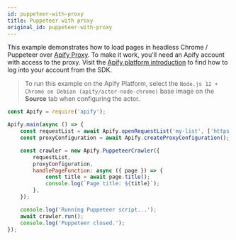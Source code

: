```yaml
---
id: puppeteer-with-proxy
title: Puppeteer with proxy
original_id: puppeteer-with-proxy
---
```


This example demonstrates how to load pages in headless Chrome / Puppeteer over [Apify Proxy](https://docs.apify.com/proxy). To make it work, you'll
need an Apify account with access to the proxy. Visit the [Apify platform introduction](/docs/guides/apify-platform) to find how to log into your
account from the SDK.

> To run this example on the Apify Platform, select the `Node.js 12 + Chrome on Debian (apify/actor-node-chrome)` base image on the **Source** tab
> when configuring the actor.

```javascript
const Apify = require('apify');

Apify.main(async () => {
    const requestList = await Apify.openRequestList('my-list', ['https://en.wikipedia.org/wiki/Main_Page']);
    const proxyConfiguration = await Apify.createProxyConfiguration();

    const crawler = new Apify.PuppeteerCrawler({
        requestList,
        proxyConfiguration,
        handlePageFunction: async ({ page }) => {
            const title = await page.title();
            console.log(`Page title: ${title}`);
        },
    });

    console.log('Running Puppeteer script...');
    await crawler.run();
    console.log('Puppeteer closed.');
});
```
